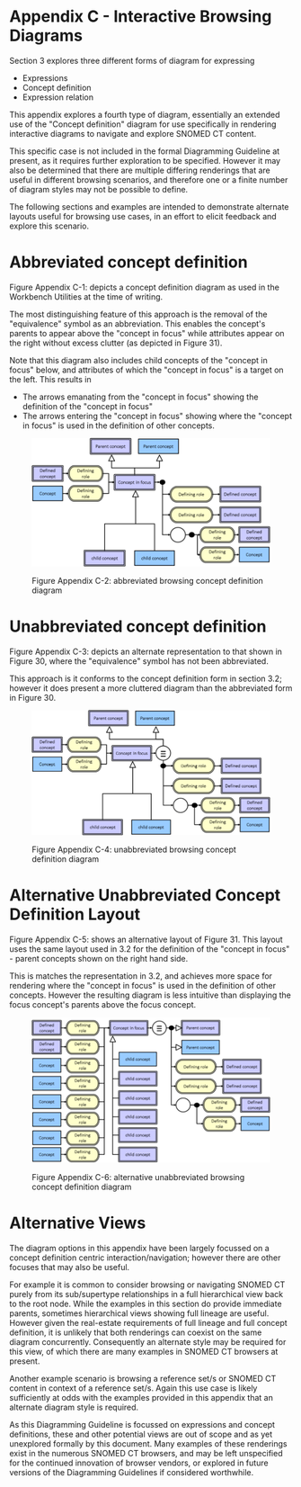 # Appendix C - Interactive Browsing Diagrams

Section 3 explores three different forms of diagram for expressing

  * Expressions
  * Concept definition
  * Expression relation

This appendix explores a fourth type of diagram, essentially an extended use of the "Concept definition" diagram for use specifically in rendering interactive diagrams to navigate and explore SNOMED CT content. 

This specific case is not included in the formal Diagramming Guideline at present, as it requires further exploration to be specified. However it may also be determined that there are multiple differing renderings that are useful in different browsing scenarios, and therefore one or a finite number of diagram styles may not be possible to define. 

The following sections and examples are intended to demonstrate alternate layouts useful for browsing use cases, in an effort to elicit feedback and explore this scenario. 

# Abbreviated concept definition

Figure Appendix C-1: depicts a concept definition diagram as used in the Workbench Utilities at the time of writing.

The most distinguishing feature of this approach is the removal of the "equivalence" symbol as an abbreviation. This enables the concept's parents to appear above the "concept in focus" while attributes appear on the right without excess clutter (as depicted in Figure 31). 

Note that this diagram also includes child concepts of the "concept in focus" below, and attributes of which the "concept in focus" is a target on the left. This results in 

  * The arrows emanating from the "concept in focus" showing the definition of the "concept in focus" 
  * The arrows entering the "concept in focus" showing where the "concept in focus" is used in the definition of other concepts. 

<figure><img src="images/29951026.png" alt="" title=""><figcaption><p>Figure Appendix C-2: abbreviated browsing concept definition diagram</p></figcaption></figure>

# Unabbreviated concept definition

Figure Appendix C-3: depicts an alternate representation to that shown in Figure 30, where the "equivalence" symbol has not been abbreviated.

This approach is it conforms to the concept definition form in section 3.2; however it does present a more cluttered diagram than the abbreviated form in Figure 30. 

<figure><img src="images/29951027.png" alt="" title=""><figcaption><p>Figure Appendix C-4: unabbreviated browsing concept definition diagram</p></figcaption></figure>

# Alternative Unabbreviated Concept Definition Layout

Figure Appendix C-5: shows an alternative layout of Figure 31. This layout uses the same layout used in 3.2 for the definition of the "concept in focus" - parent concepts shown on the right hand side.

This is matches the representation in 3.2, and achieves more space for rendering where the "concept in focus" is used in the definition of other concepts. However the resulting diagram is less intuitive than displaying the focus concept's parents above the focus concept. 

<figure><img src="images/29951028.png" alt="" title=""><figcaption><p>Figure Appendix C-6: alternative unabbreviated browsing concept definition diagram</p></figcaption></figure>

# Alternative Views

The diagram options in this appendix have been largely focussed on a concept definition centric interaction/navigation; however there are other focuses that may also be useful. 

For example it is common to consider browsing or navigating SNOMED CT purely from its sub/supertype relationships in a full hierarchical view back to the root node. While the examples in this section do provide immediate parents, sometimes hierarchical views showing full lineage are useful. However given the real-estate requirements of full lineage and full concept definition, it is unlikely that both renderings can coexist on the same diagram concurrently. Consequently an alternate style may be required for this view, of which there are many examples in SNOMED CT browsers at present. 

Another example scenario is browsing a reference set/s or SNOMED CT content in context of a reference set/s. Again this use case is likely sufficiently at odds with the examples provided in this appendix that an alternate diagram style is required. 

As this Diagramming Guideline is focussed on expressions and concept definitions, these and other potential views are out of scope and as yet unexplored formally by this document. Many examples of these renderings exist in the numerous SNOMED CT browsers, and may be left unspecified for the continued innovation of browser vendors, or explored in future versions of the Diagramming Guidelines if considered worthwhile. 
